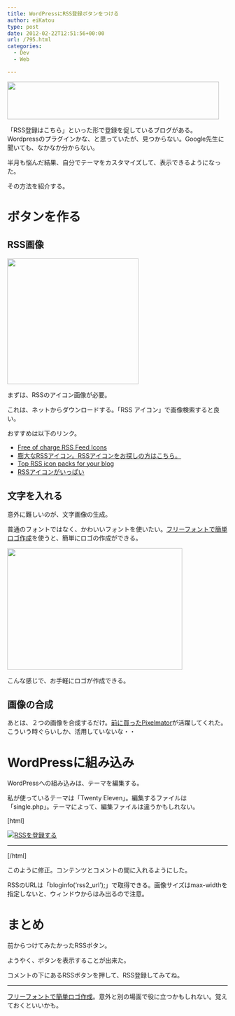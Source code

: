 ```yaml
---
title: WordPressにRSS登録ボタンをつける
author: eiKatou
type: post
date: 2012-02-22T12:51:56+00:00
url: /795.html
categories:
  - Dev
  - Web

---
```

<img src="http://eikatou.net/blog/wp-content/uploads/2012/02/rss-info.png" alt="" title="RSSの登録" width="484" height="86" class="alignnone size-full wp-image-776" srcset="/uploads/2012/02/rss-info.png 484w, /uploads/2012/02/rss-info-300x53.png 300w" sizes="(max-width: 484px) 100vw, 484px" />

「RSS登録はこちら」といった形で登録を促しているブログがある。Wordpressのプラグインかな、と思っていたが、見つからない。Google先生に聞いても、なかなか分からない。

半月も悩んだ結果、自分でテーマをカスタマイズして、表示できるようになった。

その方法を紹介する。

<!--more-->

# ボタンを作る

## RSS画像

[<img src="http://eikatou.net/blog/wp-content/uploads/2012/02/201202_wprss-300x287.jpg" alt="" title="201202_wprss" width="300" height="287" class="alignnone size-medium wp-image-828" srcset="/uploads/2012/02/201202_wprss-300x287.jpg 300w, /uploads/2012/02/201202_wprss-313x300.jpg 313w, /uploads/2012/02/201202_wprss.jpg 350w" sizes="(max-width: 300px) 100vw, 300px" />][1]
  
まずは、RSSのアイコン画像が必要。
  
これは、ネットからダウンロードする。「RSS アイコン」で画像検索すると良い。

おすすめは以下のリンク。

  * [Free of charge RSS Feed Icons][2]
  * [膨大なRSSアイコン。RSSアイコンをお探しの方はこちら。][3]
  * [Top RSS icon packs for your blog][4]
  * [RSSアイコンがいっぱい][5]

## 文字を入れる

意外に難しいのが、文字画像の生成。
  
普通のフォントではなく、かわいいフォントを使いたい。[フリーフォントで簡単ロゴ作成][6]を使うと、簡単にロゴの作成ができる。

[<img src="http://eikatou.net/blog/wp-content/uploads/2012/02/201202_fontlogo.jpg" alt="" title="201202_fontlogo" width="400" height="278" class="alignnone size-full wp-image-814" srcset="/uploads/2012/02/201202_fontlogo.jpg 400w, /uploads/2012/02/201202_fontlogo-300x208.jpg 300w" sizes="(max-width: 400px) 100vw, 400px" />][7]
  
こんな感じで、お手軽にロゴが作成できる。 

## 画像の合成

あとは、２つの画像を合成するだけ。[前に買ったPixelmator][8]が活躍してくれた。こういう時ぐらいしか、活用していないな・・

# WordPressに組み込み

WordPressへの組み込みは、テーマを編集する。

私が使っているテーマは「Twenty Eleven」。編集するファイルは「single.php」。テーマによって、編集ファイルは違うかもしれない。

[html]
  
<?php get\_template\_part( &#8216;content&#8217;, &#8216;single&#8217; ); ?>

<div style="width:auto;margin: 0 auto;">
  
<a href="<?php bloginfo(&#8216;rss2\_url&#8217;); ?>" title="<?php \_e(&#8216;Syndicate this site using RSS&#8217;); ?>">
  
<img style="max-width: 97.5%;" src="http://eikatou.net/blog/wp-content/uploads/2012/02/rss-info.png" alt="RSSを登録する" title="RSSを登録する" />
  
</a>
  
</div>
  
<hr>
  
<?php comments_template( &#8221;, true ); ?>

[/html]
  
このように修正。コンテンツとコメントの間に入れるようにした。
  
RSSのURLは「bloginfo(&#8216;rss2_url&#8217;);」で取得できる。画像サイズはmax-widthを指定しないと、ウィンドウからはみ出るので注意。 

# まとめ

前からつけてみたかったRSSボタン。
  
ようやく、ボタンを表示することが出来た。

コメントの下にあるRSSボタンを押して、RSS登録してみてね。

* * *

[フリーフォントで簡単ロゴ作成][6]。意外と別の場面で役に立つかもしれない。覚えておくといいかも。

 [1]: http://nam0.deviantart.com/art/Rss-Icons-Orb-v2-41870546
 [2]: http://malevi4.wordpress.com/2008/05/09/free-of-charge-rss-feed-icons/
 [3]: http://e0166.blog89.fc2.com/blog-entry-298.html
 [4]: http://smashingwebs.com/2010/04/top-rss-icon-packs-for-your-blog/
 [5]: http://www.designwalker.com/seed/2007/11/rss-icon.html
 [6]: http://lightbox.on.coocan.jp/html/fontImage.php
 [7]: http://eikatou.net/blog/wp-content/uploads/2012/02/201202_fontlogo.jpg
 [8]: http://eikatou.net/blog/2011/11/buy-pixelmator/
